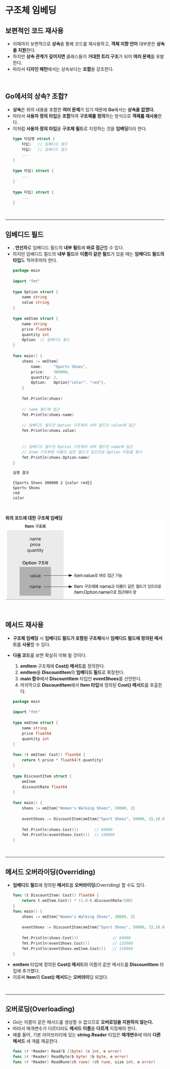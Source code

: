 # **구조체 임베딩**
## **보편적인 코드 재사용**
- 이때까지 보편적으로 **상속**을 통해 코드를 재사용하고, **객체 지향 언어** 대부분은 **상속을 지원**한다.
- 하지만 **상속 관계가 깊어지면** 클래스들이 **거대한 트리 구조**가 되어 **여러 문제**를 유발한다.
- 따라서 **디자인 패턴**에서는 상속보다는 **조합**을 강조한다.

<br>

## **Go에서의 상속? 조합?**
- **상속**은 위의 내용을 포함한 **여러 문제**가 있기 때문에 **Go**에서는 **상속을 없앴다.**
- 따라서 **사용자 정의 타입**을 **조합**하여 **구조체를 정의**하는 방식으로 **객체를 재사용**한다.
- 이처럼 **사용자 정의 타입**을 **구조체 필드**로 지정하는 것을 **임베딩**이라 한다.
    ~~~go
    type 타입명 struct {
        타입1   // 임베디드 필드
        타입2   // 임베디드 필드
        ...
    }

    type 타입1 struct {
        ...
    }

    type 타입2 struct {
        ...
    }
    ~~~

<br>

---
## **임베디드 필드**
- **. 연산자**로 임베디드 필드의 **내부 필드**에 **바로 접근**할 수 있다.
- 하지만 임베디드 필드의 **내부 필드**와 **이름이 같은 필드**가 있을 때는 **임베디드 필드의 타입**도 적어주어야 한다.
    ~~~go
    package main

    import "fmt"

    type Option struct {
        name string
        value string
    }

    type emItem struct {
        name string
        price float64
        quantity int
        Option	// 임베디드 필드
    }

    func main() {
        shoes := emItem{
            name:     "Sports Shoes",
            price:    300000,
            quantity: 2,
            Option:   Option{"color", "red"},
        }

        fmt.Println(shoes)

        // name 필드에 접근
        fmt.Println(shoes.name)

        // 임베디드 필드인 Option 구조체의 내부 필드인 value에 접근
        fmt.Println(shoes.value)


        // 임베디드 필드인 Option 구조체의 내부 필드인 name에 접근
        // Item 구조체에 이름이 같은 필드가 있으므로 Option 타입을 명시
        fmt.Println(shoes.Option.name)
    }
    ~~~
    ~~~
    실행 결과

    {Sports Shoes 300000 2 {color red}}
    Sports Shoes
    red
    color
    ~~~

<br>

**위의 코드에 대한 구조체 임베딩**
![struct_embedding](/img/struct_embedding.png)

<br>

## **메서드 재사용**
- **구조체 임베딩** 시 **임베디드 필드가 포함된 구조체**에서 **임베디드 필드에 정의된 메서드**를 **사용**할 수 있다. 

- **다음 코드**를 보면 확실히 이해 될 것이다.
    1. **emItem** 구조체에 **Cost() 메서드**를 정의한다.
    2. **emItem**을 **DiscountItem**의 **임베디드 필드**로 확장한다.
    3. **main 함수**에서 **DiscountItem** 타입인 **eventShoes**를 선언한다.
    4. 마지막으로 **DiscountItem**에서 **Item 타입**에 정의된 **Cost() 메서드**를 호출한다.

    ~~~go
    package main

    import "fmt"

    type emItem struct {
        name string
        price float64
        quantity int
    }

    func (t emItem) Cost() float64 {
        return t.price * float64(t.quantity)
    }

    type DiscountItem struct {
        emItem
        discountRate float64
    }

    func main() {
        shoes := emItem{"Women's Walking Shoes", 30000, 2}

        eventShoes := DiscountItem{emItem{"Sport Shoes", 50000, 3},10.00}

        fmt.Println(shoes.Cost())       // 60000
        fmt.Println(eventShoes.Cost())  // 150000
    }
    ~~~

<br>

---
## **메서드 오버라이딩**(Overriding)
- **임베디드 필드**에 정의된 **메서드**를 **오버라이딩**(Overriding) 할 수도 있다.
    ~~~go
    func (t DiscountItem) Cost() float64 {
        return t.emItem.Cost() * (1.0-t.discountRate/100)
    }
    func main() {
        shoes := emItem{"Women's Walking Shoes", 30000, 2}

        eventShoes := DiscountItem{emItem{"Sport Shoes", 50000, 3},10.00}

        fmt.Println(shoes.Cost())               // 60000
        fmt.Println(eventShoes.Cost())          // 135000
        fmt.Println(eventShoes.emItem.Cost())   // 150000
    }
    ~~~
- **emItem** 타입에 정의된 **Cost() 메서드**와 이름이 같은 메서드를 **DiscountItem** 타입에 추가했다.
- 이로써 **Item**의 **Cost() 메서드**는 **오버라이**딩 되었다.

<br>

---
## **오버로딩**(Overloading)
- Go는 이름이 같은 메서드를 생성할 수 없으므로 **오버로딩을 지원하지 않는다.**
- 따라서 매개변수가 다르더라도 **메서드 이름**을 **다르게** 지정해야 한다.
- 예를 들어, 기본 라이브러리에 있는 **string.Reader** 타입은 **매개변수**에 따라 **다른 메서드** 세 개를 제공한다. 
    ~~~go
    func (r *Reader) Read(b []byte) (n int, e error)
    func (r *Reader) ReadByte(b byte) (b byte, e error)
    func (r *Reader) ReadRune(ch rune) (ch rune, size int, e error)
    ~~~